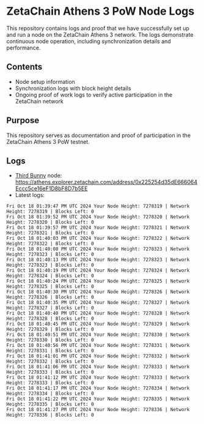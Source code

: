 # ZetaChain Athens 3 PoW Node Logs
This repository contains logs and proof that we have successfully set up and run a node on the ZetaChain Athens 3 network. The logs demonstrate continuous node operation, including synchronization details and performance.

## Contents
- Node setup information
- Synchronization logs with block height details
- Ongoing proof of work logs to verify active participation in the ZetaChain network

## Purpose
This repository serves as documentation and proof of participation in the ZetaChain Athens 3 PoW testnet.

## Logs

- [Third Bunny](https://thirdbunny.xyz/) node: https://athens.explorer.zetachain.com/address/0x225254d35dE666064Eccc5ce16eF1D8bF8D7b5EE
- Latest logs:
```
Fri Oct 18 01:39:47 PM UTC 2024 Your Node Height: 7278319 | Network Height: 7278319 | Blocks Left: 0
Fri Oct 18 01:39:52 PM UTC 2024 Your Node Height: 7278320 | Network Height: 7278320 | Blocks Left: 0
Fri Oct 18 01:39:57 PM UTC 2024 Your Node Height: 7278321 | Network Height: 7278321 | Blocks Left: 0
Fri Oct 18 01:40:03 PM UTC 2024 Your Node Height: 7278322 | Network Height: 7278322 | Blocks Left: 0
Fri Oct 18 01:40:08 PM UTC 2024 Your Node Height: 7278323 | Network Height: 7278323 | Blocks Left: 0
Fri Oct 18 01:40:13 PM UTC 2024 Your Node Height: 7278323 | Network Height: 7278323 | Blocks Left: 0
Fri Oct 18 01:40:19 PM UTC 2024 Your Node Height: 7278324 | Network Height: 7278324 | Blocks Left: 0
Fri Oct 18 01:40:24 PM UTC 2024 Your Node Height: 7278325 | Network Height: 7278325 | Blocks Left: 0
Fri Oct 18 01:40:30 PM UTC 2024 Your Node Height: 7278326 | Network Height: 7278326 | Blocks Left: 0
Fri Oct 18 01:40:35 PM UTC 2024 Your Node Height: 7278327 | Network Height: 7278327 | Blocks Left: 0
Fri Oct 18 01:40:40 PM UTC 2024 Your Node Height: 7278328 | Network Height: 7278328 | Blocks Left: 0
Fri Oct 18 01:40:45 PM UTC 2024 Your Node Height: 7278329 | Network Height: 7278329 | Blocks Left: 0
Fri Oct 18 01:40:51 PM UTC 2024 Your Node Height: 7278330 | Network Height: 7278330 | Blocks Left: 0
Fri Oct 18 01:40:56 PM UTC 2024 Your Node Height: 7278331 | Network Height: 7278331 | Blocks Left: 0
Fri Oct 18 01:41:01 PM UTC 2024 Your Node Height: 7278332 | Network Height: 7278332 | Blocks Left: 0
Fri Oct 18 01:41:06 PM UTC 2024 Your Node Height: 7278333 | Network Height: 7278333 | Blocks Left: 0
Fri Oct 18 01:41:12 PM UTC 2024 Your Node Height: 7278333 | Network Height: 7278333 | Blocks Left: 0
Fri Oct 18 01:41:17 PM UTC 2024 Your Node Height: 7278334 | Network Height: 7278334 | Blocks Left: 0
Fri Oct 18 01:41:22 PM UTC 2024 Your Node Height: 7278335 | Network Height: 7278335 | Blocks Left: 0
Fri Oct 18 01:41:27 PM UTC 2024 Your Node Height: 7278336 | Network Height: 7278336 | Blocks Left: 0
```
